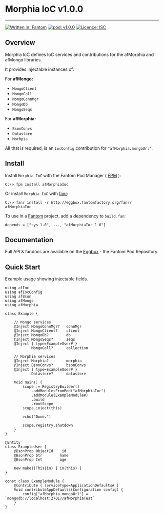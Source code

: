 # Morphia IoC v1.0.0
---

[![Written in: Fantom](http://img.shields.io/badge/written%20in-Fantom-lightgray.svg)](https://fantom-lang.org/)
[![pod: v1.0.0](http://img.shields.io/badge/pod-v1.0.0-yellow.svg)](http://eggbox.fantomfactory.org/pods/afMorphiaIoc)
[![Licence: ISC](http://img.shields.io/badge/licence-ISC-blue.svg)](https://choosealicense.com/licenses/isc/)

## Overview

Morphia IoC defines IoC services and contributions for the afMorphia and afMongo libraries.

It provides injectable instances of:

For **afMongo:**

* `MongoClient`
* `MongoColl`
* `MongoConnMgr`
* `MongoDb`
* `MongoSeqs`


For **afMorphia:**

* `BsonConvs`
* `Datastore`
* `Morhpia`


All that is required, is an `IocConfig` contribution for `"afMorphia.mongoUrl"`.

## <a name="Install"></a>Install

Install `Morphia IoC` with the Fantom Pod Manager ( [FPM](http://eggbox.fantomfactory.org/pods/afFpm) ):

    C:\> fpm install afMorphiaIoc

Or install `Morphia IoC` with [fanr](https://fantom.org/doc/docFanr/Tool.html#install):

    C:\> fanr install -r http://eggbox.fantomfactory.org/fanr/ afMorphiaIoc

To use in a [Fantom](https://fantom-lang.org/) project, add a dependency to `build.fan`:

    depends = ["sys 1.0", ..., "afMorphiaIoc 1.0"]

## <a name="documentation"></a>Documentation

Full API & fandocs are available on the [Eggbox](http://eggbox.fantomfactory.org/pods/afMorphiaIoc/) - the Fantom Pod Repository.

## <a name="quickStart"></a>Quick Start

Example usage showing injectable fields.

    using afIoc
    using afIocConfig
    using afBson
    using afMongo
    using afMorphia
    
    class Example {
    
        // Mongo services
        @Inject MongoConnMgr?   connMgr
        @Inject MongoClient?    client
        @Inject MongoDb?        db
        @Inject MongoSeqs?      seqs
        @Inject { type=ExampleUser# }
                MongoColl?      collection
    
        // Morphia services
        @Inject Morphia?        morphia
        @Inject BsonConvs?      bsonConvs
        @Inject { type=ExampleUser# }
                Datastore?      datastore
    
        Void main() {
            scope := RegistryBuilder()
                .addModulesFromPod("afMorphiaIoc")
                .addModule(ExampleModule#)
                .build
                .rootScope
            scope.inject(this)
    
            echo("Done.")
    
            scope.registry.shutdown
        }
    }
    
    @Entity
    class ExampleUser {
        @BsonProp ObjectId   _id
        @BsonProp Str        name
        @BsonProp Int        age
    
        new make(|This|in) { in(this) }
    }
    
    const class ExampleModule {
        @Contribute { serviceType=ApplicationDefaults# }
        Void contributeAppDefaults(Configuration config) {
            config["afMorphia.mongoUrl"] = `mongodb://localhost:27017/afMorphiaTest`
        }
    }
    


